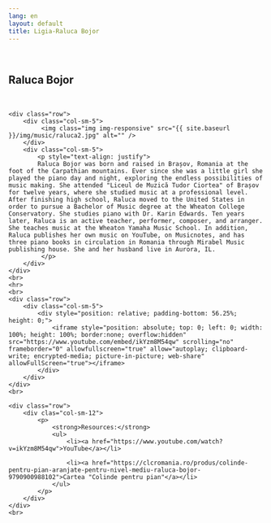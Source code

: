 ```yaml
---
lang: en
layout: default
title: Ligia-Raluca Bojor
---
```

<br>
<div class="container">
    <h2>Raluca Bojor</h2>
    <br>

    <div class="row">
        <div class="col-sm-5">
             <img class="img img-responsive" src="{{ site.baseurl }}/img/music/raluca2.jpg" alt="" />
        </div> 
        <div class="col-sm-5"> 
            <p style="text-align: justify">
            Raluca Bojor was born and raised in Brașov, Romania at the foot of the Carpathian mountains. Ever since she was a little girl she played the piano day and night, exploring the endless possibilities of music making. She attended "Liceul de Muzică Tudor Ciortea" of Brașov for twelve years, where she studied music at a professional level. After finishing high school, Raluca moved to the United States in order to pursue a Bachelor of Music degree at the Wheaton College Conservatory. She studies piano with Dr. Karin Edwards. Ten years later, Raluca is an active teacher, performer, composer, and arranger. She teaches music at the Wheaton Yamaha Music School. In addition, Raluca publishes her own music on YouTube, on Musicnotes, and has three piano books in circulation in Romania through Mirabel Music publishing house. She and her husband live in Aurora, IL. 
             </p>
        </div>
    </div>
    <br>
    <hr>
    <br>
    <div class="row">
        <div class="col-sm-5">
            <div style="position: relative; padding-bottom: 56.25%; height: 0;">
                <iframe style="position: absolute; top: 0; left: 0; width: 100%; height: 100%; border:none; overflow:hidden" src="https://www.youtube.com/embed/ikYzm8M54qw" scrolling="no" frameborder="0" allowfullscreen="true" allow="autoplay; clipboard-write; encrypted-media; picture-in-picture; web-share" allowFullScreen="true"></iframe>
            </div>
        </div>
    </div>
    <br>

    <div class="row">
        <div clas="col-sm-12">
            <p>
                <strong>Resources:</strong>
                <ul>
                    <li><a href="https://www.youtube.com/watch?v=ikYzm8M54qw">YouTube</a></li>
            
                    <li><a href="https://clcromania.ro/produs/colinde-pentru-pian-aranjate-pentru-nivel-mediu-raluca-bojor-9790900988102">Cartea "Colinde pentru pian"</a></li>
                </ul>
            </p>
        </div>
    </div>
    <br>   
</div>
<br>
<br>